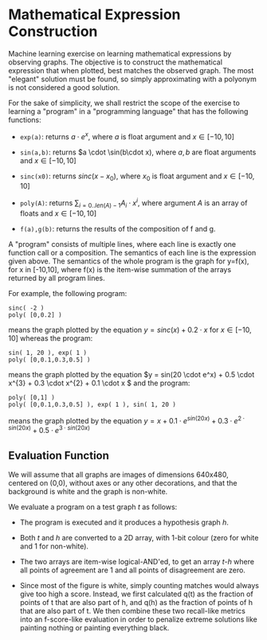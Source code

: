 # Mathematical Expression Construction

Machine learning exercise on learning mathematical expressions by
observing graphs. The objective is to construct the mathematical
expression that when plotted, best matches the observed graph. The
most "elegant" solution must be found, so simply approximating with a
polyonym is not considered a good solution.

For the sake of simplicity, we shall restrict the scope of the
exercise to learning a "program" in a "programming language" that
has the following functions:

 - `exp(a)`: returns $a \cdot e^x$, where $a$ is float argument
   and $x \in [-10,10]$

 - `sin(a,b)`: returns $a \cdot \sin(b\cdot x), where $a,b$ are
    float arguments and $x \in [-10,10]$

 - `sinc(x0)`: returns $sinc(x-x_0)$, where $x_0$ is float argument
    and $x \in [-10,10]$

 - `poly(A)`: returns $\sum_{i=0..len(A)-1} A_i \cdot x^i$,
    where argument $A$ is an array of floats and  $x \in [-10,10]$

 - `f(a),g(b)`: returns the results of the composition of f and g.

A "program" consists of multiple lines, where each line is exactly one
function call or a composition. The semantics of each line is the
expression given above. The semantics of the whole program is the
graph for y=f(x), for x in [-10,10], where f(x) is the item-wise
summation of the arrays returned by all program lines.

For example, the following program:

```
sinc( -2 )
poly( [0,0.2] )
```

means the graph plotted by the equation
$y = sinc(x) + 0.2 \cdot x$ for $x \in [-10,10]$
whereas the program:

```
sin( 1, 20 ), exp( 1 )
poly( [0,0.1,0.3,0.5] )
```

means the graph plotted by the equation
$y = sin(20 \cdot e^x) + 0.5 \cdot x^{3} + 0.3 \cdot x^{2} + 0.1 \cdot x $
and the program:

```
poly( [0,1] )
poly( [0,0.1,0.3,0.5] ), exp( 1 ), sin( 1, 20 )
```

means the graph plotted by the equation
$y = x + 0.1 \cdot e^{sin(20x)} + 0.3 \cdot e^{2 \cdot sin(20x)} + 0.5 \cdot e^{3 \cdot sin(20x)}$


## Evaluation Function

We will assume that all graphs are images of dimensions 640x480,
centered on (0,0), without axes or any other decorations,
and that the background is white and the graph is non-white.

We evaluate a program on a test graph _t_ as follows:

 - The program is executed and it produces a hypothesis graph _h_.

 - Both _t_ and _h_ are converted to a 2D array, with 1-bit colour
   (zero for white and 1 for non-white).

 - The two arrays are item-wise logical-AND'ed, to get an array
   _t-h_ where all points of agreement are 1 and all points of
   disagreement are zero.

 - Since most of the figure is white, simply counting matches would
   always give too high a score. Instead, we first calculated q(t) as
   the fraction of points of t that are also part of h, and q(h) as
   the fraction of points of h that are also part of t. We then
   combine these two recall-like metrics into an f-score-like
   evaluation in order to penalize extreme solutions like painting
   nothing or painting everything black.


